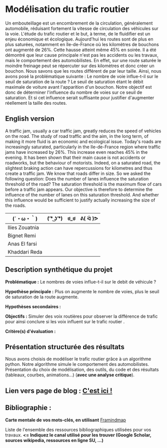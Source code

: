 # Modélisation du trafic routier

Un embouteillage est un encombrement de la circulation, généralement automobile, réduisant fortement la vitesse de circulation des véhicules sur la voie. L'étude du trafic routier et le but, à terme, de le fluidifier est un enjeu économique et écologique. Aujourd'hui les routes sont de plus en plus saturées, notamment en île-de-France où les kilomètres de bouchons ont augmenté de 26%. Cette hausse atteint même 45% en soirée. Il a été démontré que leur cause principale n'est pas les accidents ou les travaux, mais le comportement des automobilistes. En effet, sur une route saturée le moindre freinage peut se répercuter sur des kilomètres et donc créer un bouchon. Nous savons que les routes différent de par leur taille. Ainsi, nous avons posé la problématique suivante : Le nombre de voie influe-t-il sur le seuil de saturation de la route ? Le seuil de saturation étant le débit maximale de voiture avant l'apparition d'un bouchon. Notre objectif est donc de déterminer l'influence du nombre de voies sur ce seuil de saturation. Et si cet influence serait suffisante pour justifier d'augmenter réellement la taille des routes.


## English version

A traffic jam, usually a car traffic jam, greatly reduces the speed of vehicles on the road.  The study of road traffic and the aim, in the long term, of making it more fluid is an economic and ecological issue. Today's roads are increasingly saturated, particularly in the Ile-de-France region where traffic jams have increased by 26%. This increase even reaches 45% in the evening. It has been shown that their main cause is not accidents or roadworks, but the behaviour of motorists. Indeed, on a saturated road, the slightest braking action can have repercussions for kilometres and thus create a traffic jam. We know that roads differ in size. So we asked the following question: Does the number of lanes influence the saturation threshold of the road? The saturation threshold is the maximum flow of cars before a traffic jam appears. Our objective is therefore to determine the influence of the number of lanes on this saturation threshold. And whether this influence would be sufficient to justify actually increasing the size of the roads.

|(´・ω・｀)| ( ͡° ͜ʖ ͡°) | ಠ_ಠ | ᕕ( ᐛ )ᕗ 
|-----|--|--|--|
| Ilies Zouatnia | | |  
|  Bignet  Remi  |  |  |
|  Anas  El  farsi  |  |  |
|  Khaddari Reda |  |  |  | 


## Description synthétique du projet

**Problématique :** Le nombres de voies influe-t-il sur le debit de véhicule ?

**Hypothèse principale :** Plus on augmente le nombre de voies, plus le seuil de saturation de la route augmente.

**Hypothèses secondaires :** 

**Objectifs :** Simuler des voix  routières pour  observer la différence de  trafic  pour  ainsi  conclure  si  les voix influent  sur le  trafic  routier .

**Critère(s) d'évaluation :**

## Présentation structurée des résultats
Nous avons choisis de modéliser le trafic routier grâce à un algorithme python. Notre algorithme simule le comportement des automobilistes.  
Présentation du choix de modélisation, des outils, du code et des résultats (tableaux, courbes, animations...) (**avec une analyse critique**).

## Lien vers page de blog : <a href="blog.html"> C'est ici ! </a>

## Bibliographie :

**Carte mentale de vos mots-clés, en utilisant** <a href="https://framindmap.org/mindmaps/index.html">Framindmap </a> 

Liste de l'ensemble des ressources bibliographiques utilisées pour vos travaux. **<= Indiquez le canal utilisé pour les trouver (Google Scholar, sources wikipedia, ressources en ligne SU, ...)**
